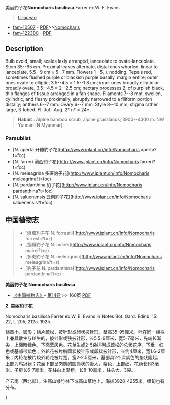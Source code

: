美丽豹子花**Nomocharis basilissa** Farrer ex W. E. Evans

> [Liliaceae](http://www.iplant.cn/info/Liliaceae?t=foc)
* [fam-10507](http://www.iplant.cn/foc/fam/10507) - [PDF](http://www.iplant.cn/foc/pdf/Liliaceae.pdf)>>[Nomocharis](http://www.iplant.cn/info/Nomocharis?t=foc)
* [fam-122380](http://www.iplant.cn/foc/fam/122380) - [PDF](http://www.iplant.cn/foc/pdf/Nomocharis.pdf)

## Description

Bulb ovoid, small; scales laxly arranged, lanceolate to ovate-lanceolate. Stem 35--95 cm. Proximal leaves alternate, distal ones whorled, linear to lanceolate, 5.5--9 cm × 5--7 mm. Flowers 1--5, ± nodding. Tepals red, sometimes flushed purple or blackish purple basally, margin entire; outer ones ovate to elliptic, 3.5--4.5 × 1.5--1.8 cm; inner ones broadly elliptic or broadly ovate, 3.5--4.5 × 2--2.5 cm; nectary processes 2, of purplish black, thin flanges of tissue arranged in a fan shape. Filaments 7--8 mm, swollen, cylindric, and fleshy proximally, abruptly narrowed to a filiform portion distally; anthers 6--7 mm. Ovary 6--7 mm. Style 8--10 mm; stigma rather large, 3-lobed. Fl. Jul--Aug. 2* n* = 24*.

> **Habait** : 
> Alpine bamboo scrub, alpine grasslands; 3900--4300 m. NW Yunnan [N Myanmar].

### Parsublist

* [N.  aperta  开瓣豹子花](http://www.iplant.cn/info/Nomocharis aperta?t=foc)
* [N.  farreri  滇西豹子花](http://www.iplant.cn/info/Nomocharis farreri?t=foc)
* [N.  meleagrina  多斑豹子花](http://www.iplant.cn/info/Nomocharis meleagrina?t=foc)
* [N.  pardanthina  豹子花](http://www.iplant.cn/info/Nomocharis pardanthina?t=foc)
* [N.  saluenensis  云南豹子花](http://www.iplant.cn/info/Nomocharis saluenensis?t=foc)

## 中国植物志

> * [滇蜀豹子花  N.  forrestii](http://www.iplant.cn/info/Nomocharis forrestii?t=z)
> * [宽瓣豹子花  N.  mairei](http://www.iplant.cn/info/Nomocharis mairei?t=z)
> * [多斑豹子花  N.  meleagrina](http://www.iplant.cn/info/Nomocharis meleagrina?t=z)
> * [豹子花  N.  pardanthina](http://www.iplant.cn/info/Nomocharis pardanthina?t=z)

**美丽豹子花 Nomocharis basilissa**

* [《中国植物志》](http://www.iplant.cn/frps)- [第14卷](http://www.iplant.cn/frps/vol/14) >> 160页 [PDF](http://www.iplant.cn/frps/pdf/14/160a.pdf)

**2. 美丽豹子花**

Nomocharis basilissa Farrer ex W. E. Evans in Notes Bot. Gard. Edinb. 15: 22, t. 205, 212a. 1925.

鳞茎小，卵形；鳞片疏松，披针形或卵状披针形。茎高35-95厘米。叶在同一植株上兼具散生与轮生的，披针形或狭披针形，长5.5-9厘米，宽5-7毫米，先端长渐尖，上面暗绿色，下面蓝灰色。花单生或2-5朵排列成疏松的总状花序，下垂，红色或基部带紫色；外轮花被片椭圆状披针形或卵状披针形，长约4厘米，宽1.6-2厘米；内轮花被片较外轮花被片宽，宽2-2.5厘米，基部具2个深紫色的垫状隆起，上部为鸡冠状；花丝下部呈肉质的圆筒状的膨大，紫色，上部细，花药长约3毫米。子房长6-7毫米，花柱向上渐粗，长8-10毫米，柱头大，3裂。

产云南（西北部）。生高山矮竹林下或高山草地上，海拔3928-4255米。缅甸也有分布。

}